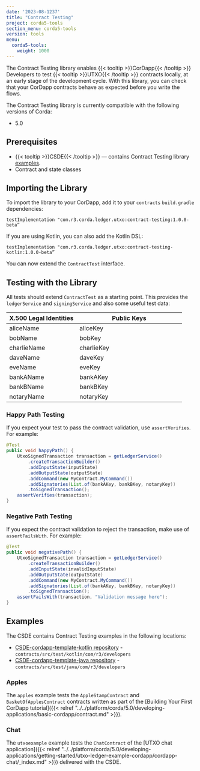 ```yaml
---
date: '2023-08-1237'
title: "Contract Testing"
project: corda5-tools
section_menu: corda5-tools
version: tools
menu:
  corda5-tools:
    weight: 1000
---
```


The Contract Testing library enables {{< tooltip >}}CorDapp{{< /tooltip >}} Developers to test {{< tooltip >}}UTXO{{< /tooltip >}} contracts locally, at an early stage of the development cycle. With this library, you can check that your CorDapp contracts behave as expected before you write the flows.

The Contract Testing library is currently compatible with the following versions of Corda:
* 5.0

## Prerequisites

* {{< tooltip >}}CSDE{{< /tooltip >}} — contains Contract Testing library [examples](#examples).
* Contract and state classes

## Importing the Library

To import the library to your CorDapp, add it to your `contracts` `build.gradle` dependencies:
```
testImplementation "com.r3.corda.ledger.utxo:contract-testing:1.0.0-beta”
```

If you are using Kotlin, you can also add the Kotlin DSL:
```
testImplementation "com.r3.corda.ledger.utxo:contract-testing-kotlin:1.0.0-beta”
```

You can now extend the `ContractTest` interface.

## Testing with the Library

All tests should extend `ContractTest` as a starting point. This provides the `ledgerService` and `signingService` and also some useful
test data:

<style>
table th:first-of-type {
    width: 40%;
}
table th:nth-of-type(2) {
    width: 60%;
}
</style>

| X.500 Legal Identities | Public Keys |
|-----------------------|-------------|
| aliceName             | aliceKey    |
| bobName               | bobKey      |
| charlieName           | charlieKey  |
| daveName              | daveKey     |
| eveName               | eveKey      |
| bankAName             | bankAKey    |
| bankBName             | bankBKey    |
| notaryName            | notaryKey   |

### Happy Path Testing

If you expect your test to pass the contract validation, use `assertVerifies`. For example:
```java
@Test
public void happyPath() {
    UtxoSignedTransaction transaction = getLedgerService()
        .createTransactionBuilder()
        .addInputState(inputState)
        .addOutputState(outputState)
        .addCommand(new MyContract.MyCommand())
        .addSignatories(List.of(bankAKey, bankBKey, notaryKey))
        .toSignedTransaction();
    assertVerifies(transaction);
}
```

### Negative Path Testing

If you expect the contract validation to reject the transaction, make use of `assertFailsWith`. For example:
```java
@Test
public void negativePath() {
    UtxoSignedTransaction transaction = getLedgerService()
        .createTransactionBuilder()
        .addInputState(invalidInputState)
        .addOutputState(outputState)
        .addCommand(new MyContract.MyCommand())
        .addSignatories(List.of(bankAKey, bankBKey, notaryKey))
        .toSignedTransaction();
    assertFailsWith(transaction, "Validation message here");
}
```

## Examples

The CSDE contains Contract Testing examples in the following locations:
* [CSDE-cordapp-template-kotlin repository](https://github.com/corda/CSDE-cordapp-template-kotlin/tree/release/corda-5-0) - `contracts/src/test/kotlin/com/r3/developers`
* [CSDE-cordapp-template-java repository](https://github.com/corda/CSDE-cordapp-template-java/tree/release/corda-5-0) - `contracts/src/test/java/com/r3/developers`

### Apples

The `apples` example tests the `AppleStampContract` and `BasketOfApplesContract` contracts written as part of the [Building Your First CorDapp tutorial]({{< relref "../../platform/corda/5.0/developing-applications/basic-cordapp/contract.md" >}}).

### Chat

The `utxoexample` example tests the `ChatContract` of the [UTXO chat application]({{< relref "../../platform/corda/5.0/developing-applications/getting-started/utxo-ledger-example-cordapp/cordapp-chat/_index.md" >}}) delivered with the CSDE.